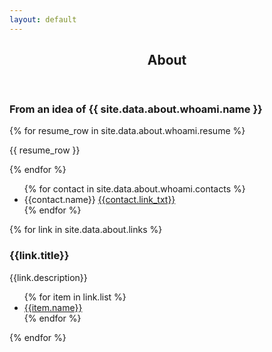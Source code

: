 ```yaml
---
layout: default
---
```


<div id="main" class="wrapper style1">
    <div class="container">
        <header class="major">
            <h2>About</h2>
            <p></p>
        </header>
        <!-- Content -->
		<section id="content">
			<h3>From an idea of {{ site.data.about.whoami.name }}</h3>
			{% for resume_row in site.data.about.whoami.resume %}
				<p>{{ resume_row }}</p>
			{% endfor %}
			<ul>
				{% for contact in site.data.about.whoami.contacts %}
					<li>{{contact.name}} <a href="{{contact.url}}">{{contact.link_txt}}</a></li>
				{% endfor %}
            </ul>
            {% for link in site.data.about.links %}
				<h3>{{link.title}}</h3>
				<p>{{link.description}}</p>
				<ul>
				{% for item in link.list %}
					<li><a href="{{item.url}}">{{item.name}}</a></li>
				{% endfor %}
				</ul>
			{% endfor %}
		</section>
    </div>
</div>
